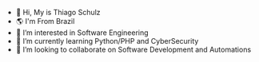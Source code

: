- 👋 Hi, My is Thiago Schulz
- 🌎 I'm From Brazil
- 👀 I’m interested in Software Engineering
- 🌱 I’m currently learning Python/PHP and CyberSecurity
- 💞️ I’m looking to collaborate on Software Development and Automations
